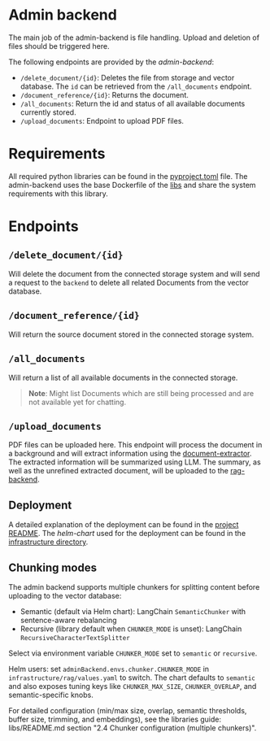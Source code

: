 # Admin backend

The main job of the admin-backend is file handling. Upload and deletion of files should be triggered here.

The following endpoints are provided by the *admin-backend*:
- `/delete_document/{id}`: Deletes the file from storage and vector database. The `id` can be retrieved from the `/all_documents` endpoint.
- `/document_reference/{id}`: Returns the document.
- `/all_documents`: Return the id and status of all available documents currently stored.
- `/upload_documents`: Endpoint to upload PDF files.

# Requirements

All required python libraries can be found in the [pyproject.toml](pyproject.toml) file.
The admin-backend uses the base Dockerfile of the [libs](../../libs/) and share the system requirements with this library.

# Endpoints

## `/delete_document/{id}`

Will delete the document from the connected storage system and will send a request to the `backend` to delete all related Documents from the vector database.

## `/document_reference/{id}`

Will return the source document stored in the connected storage system.

## `/all_documents`

Will return a list of all available documents in the connected storage.

> **Note**:
> Might list Documents which are still being processed and are not available yet for chatting.

## `/upload_documents`

PDF files can be uploaded here. This endpoint will process the document in a background and will extract information using the [document-extractor](../document-extractor/).
The extracted information will be summarized using LLM. The summary, as well as the unrefined extracted document, will be uploaded to the [rag-backend](../rag-backend/).

## Deployment

A detailed explanation of the deployment can be found in the [project README](../../README.md).
The *helm-chart* used for the deployment can be found in the [infrastructure directory](../../infrastructure/).

## Chunking modes

The admin backend supports multiple chunkers for splitting content before uploading to the vector database:

- Semantic (default via Helm chart): LangChain `SemanticChunker` with sentence-aware rebalancing
- Recursive (library default when `CHUNKER_MODE` is unset): LangChain `RecursiveCharacterTextSplitter`

Select via environment variable `CHUNKER_MODE` set to `semantic` or `recursive`.

Helm users: set `adminBackend.envs.chunker.CHUNKER_MODE` in `infrastructure/rag/values.yaml` to switch. The chart defaults to `semantic` and also exposes tuning keys like `CHUNKER_MAX_SIZE`, `CHUNKER_OVERLAP`, and semantic-specific knobs.

For detailed configuration (min/max size, overlap, semantic thresholds, buffer size, trimming, and embeddings), see the libraries guide: libs/README.md section "2.4 Chunker configuration (multiple chunkers)".
